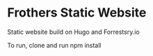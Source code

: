 # Frothers Static Website
Static website build on Hugo and Forrestsry.io

To run, clone and run npm install


